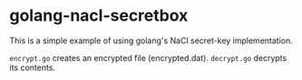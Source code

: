 # golang-nacl-secretbox #

This is a simple example of using golang's NaCl secret-key implementation.

`encrypt.go` creates an encrypted file (encrypted.dat).
`decrypt.go` decrypts its contents.
